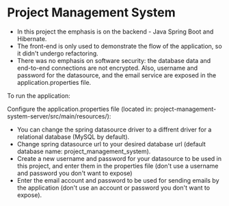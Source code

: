 # Project Management System

* In this project the emphasis is on the backend - Java Spring Boot and Hibernate.
* The front-end is only used to demonstrate the flow of the application, so it didn't undergo refactoring.
* There was no emphasis on software security: the database data and end-to-end connections are not encrypted.
  Also, username and password for the datasource, and the email service are exposed in the application.properties file. 


To run the application:

Configure the application.properties file (located in: project-management-system-server/src/main/resources/):
- You can change the spring datasource driver to a diffrent driver for a relational database (MySQL by default).
- Change spring datasource url to your desired database url (default database name: project_management_system).
- Create a new username and password for your datasource to be used in this project, and enter them in the properties file (don't use a username and password you don't want to expose)
- Enter the email account and password to be used for sending emails by the application (don't use an account or password you don't want to expose).
